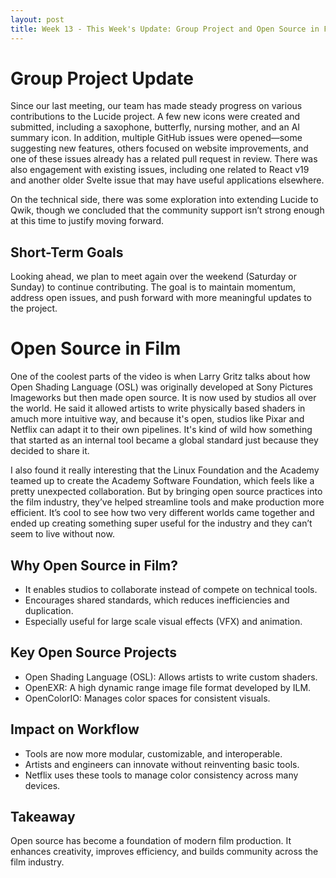 ```yaml
---
layout: post
title: Week 13 - This Week's Update: Group Project and Open Source in Film
---
```


# Group Project Update

Since our last meeting, our team has made steady progress on various contributions to the Lucide project. A few new icons were created and submitted, including a saxophone, butterfly, nursing mother, and an AI summary icon. In addition, multiple GitHub issues were opened—some suggesting new features, others focused on website improvements, and one of these issues already has a related pull request in review. There was also engagement with existing issues, including one related to React v19 and another older Svelte issue that may have useful applications elsewhere.

On the technical side, there was some exploration into extending Lucide to Qwik, though we concluded that the community support isn’t strong enough at this time to justify moving forward.

<!--more-->

## Short-Term Goals

Looking ahead, we plan to meet again over the weekend (Saturday or Sunday) to continue contributing. The goal is to maintain momentum, address open issues, and push forward with more meaningful updates to the project.

# Open Source in Film

One of the coolest parts of the video is when Larry Gritz talks about how Open Shading Language (OSL) was originally developed at Sony Pictures Imageworks but then made open source. It is now used by studios all over the world. He said it allowed artists to write physically based shaders in amuch more intuitive way, and because it's open, studios like Pixar and Netflix can adapt it to their own pipelines. It's kind of wild how something that started as an internal tool became a global standard just because they decided to share it.

I also found it really interesting that the Linux Foundation and the Academy teamed up to create the Academy Software Foundation, which feels like a pretty unexpected collaboration. But by bringing open source practices into the film industry, they’ve helped streamline tools and make production more efficient. It’s cool to see how two very different worlds came together and ended up creating something super useful for the industry and they can’t seem to live without now.

## Why Open Source in Film?

- It enables studios to collaborate instead of compete on technical tools.
- Encourages shared standards, which reduces inefficiencies and duplication.
- Especially useful for large scale visual effects (VFX) and animation.

## Key Open Source Projects

- Open Shading Language (OSL): Allows artists to write custom shaders.
- OpenEXR: A high dynamic range image file format developed by ILM.
- OpenColorIO: Manages color spaces for consistent visuals.

## Impact on Workflow

- Tools are now more modular, customizable, and interoperable.
- Artists and engineers can innovate without reinventing basic tools.
- Netflix uses these tools to manage color consistency across many devices.

## Takeaway
Open source has become a foundation of modern film production. It enhances creativity, improves efficiency, and builds community across the film industry.
